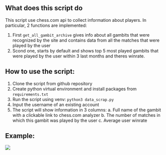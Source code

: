 ## What does this script do

This script use chess.com api to collect information about players.
In particular, 2 functions are implemented:
1. First ```get_all_gambit_archive``` gives info about all gambits that were recognized by the site and contains data from all the matches that were played by the user
2. Scond one, starts by default and shows top 5 most played gambits that were played  by the user within 3 last months and theres winrate.


## How to use the script:
1. Clone the script from github repository
2. Create python virtual environment and install packages from ```requirements.txt```
3. Run the script using venv: ```python3 data_scrap.py```
4. Input the username of an existing account
5. The script will show information in 3 columns:
a. Full name of the gambit with a clickable link to chess.com analyzer 
b. The number of matches in which this gambit was played by the user 
c. Average user winrate

## Example:
![](/example.png)
